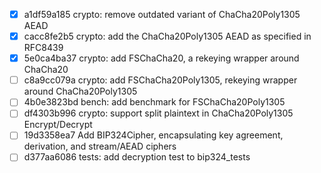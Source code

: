 - [x] a1df59a185 crypto: remove outdated variant of ChaCha20Poly1305 AEAD
- [x] cacc8fe2b5 crypto: add the ChaCha20Poly1305 AEAD as specified in RFC8439
- [x] 5e0ca4ba37 crypto: add FSChaCha20, a rekeying wrapper around ChaCha20
- [ ] c8a9cc079a crypto: add FSChaCha20Poly1305, rekeying wrapper around ChaCha20Poly1305
- [ ] 4b0e3823bd bench: add benchmark for FSChaCha20Poly1305
- [ ] df4303b996 crypto: support split plaintext in ChaCha20Poly1305 Encrypt/Decrypt
- [ ] 19d3358ea7 Add BIP324Cipher, encapsulating key agreement, derivation, and stream/AEAD ciphers
- [ ] d377aa6086 tests: add decryption test to bip324_tests
